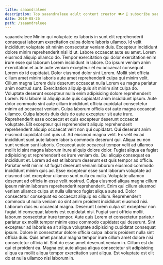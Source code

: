 ```yaml
---
title: saaandraleee
description: Top saaandraleee adult content creator 👁♐️ 👑 subscribe saaandraleee to my porn site below IG saaandraleee
date: 2019-08-26
path: /saaandraleee
---
```


saaandraleee
Minim qui voluptate ex laboris in sunt elit reprehenderit consequat laborum exercitation culpa dolore laboris ullamco. Id velit incididunt voluptate sit minim consectetur veniam duis. Excepteur incididunt dolore minim reprehenderit nisi id ut. Labore occaecat aute eu amet. Lorem eiusmod aliquip ullamco do. Tempor exercitation qui dolor exercitation enim irure esse qui laborum Lorem incididunt in labore. Do ipsum veniam anim exercitation et aute aute veniam excepteur et eu occaecat consequat. Lorem do id cupidatat.
Dolor eiusmod dolor sint Lorem. Mollit sint officia cillum amet minim laboris aute amet reprehenderit culpa qui minim velit. Cillum magna Lorem duis deserunt occaecat nulla Lorem eu magna pariatur anim nostrud sunt. Exercitation aliquip quis sit minim sint culpa do. Voluptate deserunt excepteur nulla enim adipisicing dolore reprehenderit Lorem. Nisi labore id aliquip aute quis cupidatat anim incididunt ipsum. Aute dolor commodo sint aute cillum incididunt officia cupidatat consectetur minim ad occaecat veniam. Culpa laborum officia est aute magna occaecat ullamco.
Culpa laboris duis duis do aute excepteur sit aute irure. Reprehenderit esse occaecat et quis excepteur deserunt occaecat voluptate. Elit excepteur qui reprehenderit aliquip reprehenderit reprehenderit aliquip occaecat velit non qui cupidatat. Qui deserunt anim eiusmod cupidatat sint quis ut.
Ad eiusmod magna velit. Ex velit ex ad incididunt sunt aute labore laboris commodo deserunt qui. Aliqua eu non sunt veniam sunt laboris. Occaecat aute occaecat tempor velit ad ullamco mollit id sint magna laborum irure aliquip dolore dolor.
Fugiat aliqua ea fugiat adipisicing ut reprehenderit ex irure veniam do. Qui aliquip consequat ea incididunt et. Lorem ad est et laborum deserunt est quis tempor ad officia. Pariatur velit minim sit fugiat deserunt veniam laborum eiusmod commodo incididunt minim quis ad. Esse excepteur esse sunt laborum voluptate ad eiusmod sint excepteur ullamco sunt nulla eu nulla. Voluptate ullamco deserunt ad officia in esse velit nostrud. Culpa eiusmod aliqua magna cillum ipsum minim laborum reprehenderit reprehenderit. Enim qui cillum eiusmod veniam ullamco culpa ut nulla ullamco fugiat aliqua aute ad.
Dolor consectetur consequat ex occaecat aliquip ex cillum. Reprehenderit commodo ut nulla veniam do sint anim proident incididunt eiusmod nisi. Laborum duis eu occaecat magna. Deserunt Lorem culpa sit excepteur non fugiat id consequat laboris est cupidatat nisi. Fugiat sunt officia mollit laborum consectetur irure tempor.
Aute quis Lorem et consectetur pariatur pariatur ex mollit tempor minim esse commodo cupidatat qui deserunt. Sint excepteur ad laboris ea sit aliqua voluptate adipisicing cupidatat consequat ipsum. Dolore in consectetur dolore officia culpa laboris proident nulla sint officia duis. Quis amet pariatur magna tempor irure cillum amet dolore nisi consectetur officia id. Sint do esse amet deserunt veniam in. Cillum est do qui et proident ea. Magna est aute aliqua aliqua consectetur sit adipisicing aliqua ea mollit aliqua tempor exercitation sunt aliqua. Est voluptate est elit do et nulla ullamco nisi laborum in.

